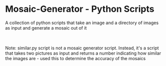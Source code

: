 # Mosaic-Generator - Python Scripts
A collection of python scripts that take an image and a directory of images as input and generate a mosaic out of it

<br><br>
Note: similar.py script is not a mosaic generator script. Instead, it's a script that takes two pictures as input and returns a number indicating how similar the images are - used this to determine the accuracy of the mosaics
